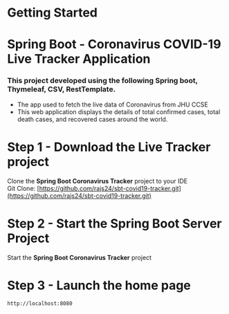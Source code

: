 # Getting Started
# Spring Boot - Coronavirus COVID-19 Live Tracker Application
### This project developed using the following Spring boot, Thymeleaf, CSV, RestTemplate. 
* The app used to fetch the live data of Coronavirus from JHU CCSE
* This web application displays the details of total confirmed cases, total death cases, and recovered cases around the world.

# Step 1 - Download the Live Tracker project

Clone the **Spring Boot Coronavirus Tracker** project to your IDE  
Git Clone: [https://github.com/rajs24/sbt-covid19-tracker.git](https://github.com/rajs24/sbt-covid19-tracker.git)  

# Step 2 - Start the Spring Boot Server Project
Start the **Spring Boot Coronavirus Tracker** project


# Step 3 - Launch the home page
```
http://localhost:8080
```
